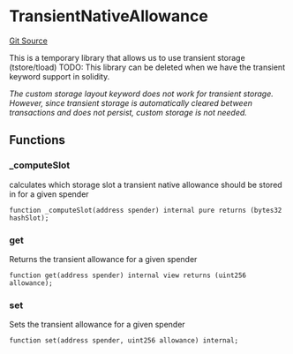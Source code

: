 # TransientNativeAllowance
[Git Source](https://github.com/Uniswap/minimal-delegation/blob/8189d62a80ed3ac2bd308849641dca52350f024a/src/libraries/TransientNativeAllowance.sol)

This is a temporary library that allows us to use transient storage (tstore/tload)
TODO: This library can be deleted when we have the transient keyword support in solidity.

*The custom storage layout keyword does not work for transient storage.
However, since transient storage is automatically cleared between transactions and does not persist, custom storage is not needed.*


## Functions
### _computeSlot

calculates which storage slot a transient native allowance should be stored in for a given spender


```solidity
function _computeSlot(address spender) internal pure returns (bytes32 hashSlot);
```

### get

Returns the transient allowance for a given spender


```solidity
function get(address spender) internal view returns (uint256 allowance);
```

### set

Sets the transient allowance for a given spender


```solidity
function set(address spender, uint256 allowance) internal;
```


